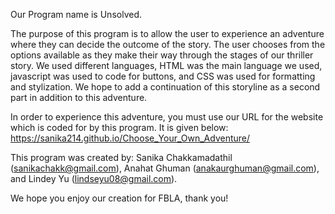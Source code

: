 Our Program name is Unsolved. 

The purpose of this program is to allow the user to experience an adventure where they can decide the outcome of the story. The user chooses from the options available as they make their way through the stages of our thriller story. We used different languages, HTML was the main language we used, javascript was used to code for buttons, and CSS was used for formatting and stylization. 
We hope to add a continuation of this storyline as a second part in addition to this adventure. 

In order to experience this adventure, you must use our URL for the website which is coded for by this program. 
It is given below: 
https://sanika214.github.io/Choose_Your_Own_Adventure/ 

This program was created by: Sanika Chakkamadathil (sanikachakk@gmail.com), Anahat Ghuman (anakaurghuman@gmail.com), and Lindey Yu (lindseyu08@gmail.com). 

We hope you enjoy our creation for FBLA, thank you!
